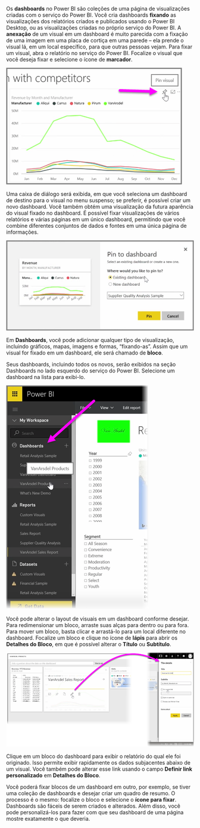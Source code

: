 Os **dashboards** no Power BI são coleções de uma página de visualizações criadas com o serviço do Power BI. Você cria dashboards **fixando** as visualizações dos relatórios criados e publicados usando o Power BI Desktop, ou as visualizações criadas no próprio serviço do Power BI. A **anexação** de um visual em um dashboard é muito parecida com a fixação de uma imagem em uma placa de cortiça em uma parede – ela prende o visual lá, em um local específico, para que outras pessoas vejam. Para fixar um visual, abra o relatório no serviço do Power BI. Focalize o visual que você deseja fixar e selecione o ícone de **marcador**.

![](media/4-2-create-configure-dashboards/4-2_1.png)

Uma caixa de diálogo será exibida, em que você seleciona um dashboard de destino para o visual no menu suspenso; se preferir, é possível criar um novo dashboard. Você também obtém uma visualização da futura aparência do visual fixado no dashboard. É possível fixar visualizações de vários relatórios e várias páginas em um único dashboard, permitindo que você combine diferentes conjuntos de dados e fontes em uma única página de informações.

![](media/4-2-create-configure-dashboards/4-2_2.png)

Em **Dashboards**, você pode adicionar qualquer tipo de visualização, incluindo gráficos, mapas, imagens e formas, “fixando-as”. Assim que um visual for fixado em um dashboard, ele será chamado de **bloco**.

Seus dashboards, incluindo todos os novos, serão exibidos na seção Dashboards no lado esquerdo do serviço do Power BI. Selecione um dashboard na lista para exibi-lo.

![](media/4-2-create-configure-dashboards/4-2_3.png)

Você pode alterar o layout de visuais em um dashboard conforme desejar. Para redimensionar um bloco, arraste suas alças para dentro ou para fora. Para mover um bloco, basta clicar e arrastá-lo para um local diferente no dashboard. Focalize um bloco e clique no ícone de **lápis** para abrir os **Detalhes do Bloco**, em que é possível alterar o **Título** ou **Subtítulo**.

![](media/4-2-create-configure-dashboards/4-2_4.png)

Clique em um bloco do dashboard para exibir o relatório do qual ele foi originado. Isso permite exibir rapidamente os dados subjacentes abaixo de um visual. Você também pode alterar esse link usando o campo **Definir link personalizado** em **Detalhes do Bloco**.

Você poderá fixar blocos de um dashboard em outro, por exemplo, se tiver uma coleção de dashboards e desejar criar um quadro de resumo. O processo é o mesmo: focalize o bloco e selecione o **ícone para fixar**. Dashboards são fáceis de serem criados e alterados. Além disso, você pode personalizá-los para fazer com que seu dashboard de uma página mostre exatamente o que deveria.

